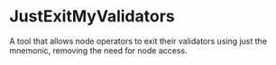 # JustExitMyValidators
A tool that allows node operators to exit their validators using just the mnemonic, removing the need for node access. 
